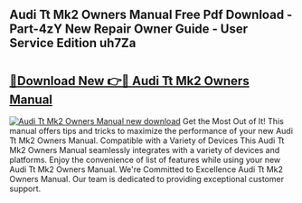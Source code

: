 ## Audi Tt Mk2 Owners Manual Free Pdf Download - Part-4zY New Repair Owner Guide - User Service Edition uh7Za

# <h2><a href="http://cf18988.oget.top/?id=Audi+Tt+Mk2+Owners+Manual">🔗Download New 👉🔴 Audi Tt Mk2 Owners Manual</a></h2>

[![Audi Tt Mk2 Owners Manual new download](https://i.imgur.com/5g1atiW.png)](http://cf18988.oget.top/?id=Audi+Tt+Mk2+Owners+Manual)
Get the Most Out of It! This manual offers tips and tricks to maximize the performance of your new Audi Tt Mk2 Owners Manual. Compatible with a Variety of Devices This Audi Tt Mk2 Owners Manual seamlessly integrates with a variety of devices and platforms. Enjoy the convenience of list of features while using your new Audi Tt Mk2 Owners Manual. We're Committed to Excellence Audi Tt Mk2 Owners Manual. Our team is dedicated to providing exceptional customer support.
